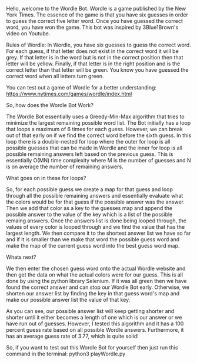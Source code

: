 Hello, welcome to the Wordle Bot. Wordle is a game published by the New York Times. The essence of the game is that you have
six guesses in order to guess the correct five letter word. Once you have guessed the correct word, you have won the game. This bot was inspired by 3Blue1Brown's video on Youtube.

Rules of Wordle: In Wordle, you have six guesses to guess the correct word. For each guess, if that letter does not exist in the correct word it will be grey. If that letter is in the word but is not in the correct position then that letter will be yellow. Finally, if that letter is in the right position and is the correct letter than that letter will be green. You know you have guessed the correct word when all letters turn green.

You can test out a game of Wordle for a better understanding: https://www.nytimes.com/games/wordle/index.html



So, how does the Wordle Bot Work?

The Wordle Bot essentially uses a Greedy-Min-Max algorithm that tries to minimize the largest remaining possible word list. The Bot initially has a loop that loops a maximum of 6 times for each guess. However, we can break out of that early on if we find the correct word before the sixth guess. In this loop there is a double-nested for loop where the outer for loop is all possible guesses that can be made in Wordle and the inner for loop is all possible remaining answers left based on the previous guess. This is essentially O(MN) time complexity where M is the number of guesses and N is on average the number of remaining answers.

What goes on in these for loops?

So, for each possible guess we create a map for that guess and loop through all the possible remaining answers and essentially evaluate what the colors would be for that guess if the possible answer was the answer. Then we add that color as a key to the guesses map and append the possible answer to the value of the key which is a list of the possible remaing answers. Once the answers list is done being looped through, the values of every color is looped through and we find the value that has the largest length. We then compare it to the shortest answer list we have so far and if it is smaller than we make that word the possible guess word and make the map of the current guess word into the best guess word map.

Whats next?

We then enter the chosen guess word onto the actual Wordle website and then get the data on what the actual colors were for our guess. This is all done by using the python library Selenium. If it was all green then we have found the correct answer and can stop our Wordle Bot early. Otherwise, we shorten our answer list by finding the key in that guess word's map and make our possible answer list the value of that key. 

As you can see, our possible answer list will keep getting shorter and shorter until it either becomes a length of one which is our answer or we have run out of guesses. However, I tested this algorithm and it has a 100 percent guess rate based on all possible Wordle answers. Furthermore, it has an average guess rate of 3.77, which is quite solid!

So, if you want to test out this Wordle Bot for yourself then just run this command in the terminal: python3 playWordle.py


